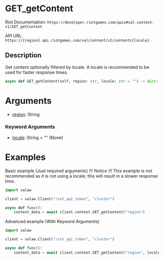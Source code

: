 # GET_getContent
Riot Documentation: `https://developer.riotgames.com/apis#val-content-v1/GET_getContent`

API URL: `https://{region}.api.riotgames.com/val/content/v1/contents{locale}`
## Description
Get content optionally filtered by locale. A locale is recommended to be used for faster response times.
```py
async def GET_getContent(self, region: str, locale: str = "") -> dict:
```
# Arguments
- [region](https://github.com/Jet612/valaw/tree/main/docs/glossary.md#regions): String
### Keyword Arguments
- [locale](https://github.com/Jet612/valaw/tree/main/docs/glossary.md#locale): String = "" (None)
# Examples
Basic example (Just required arguments)
*!!! Notice !!!* This example is not recommended as it is not using a locale; this will result in a slower response time.
```py
import valaw

client = valaw.Client("riot_api_token", "cluster")

async def func():
    content_data = await client.content.GET_getContent("region")
```
Advanced example (With Keyword Arguments)
```py
import valaw

client = valaw.Client("riot_api_token", "cluster")

async def func():
    content_data = await client.content.GET_getContent("region", locale="locale")
```